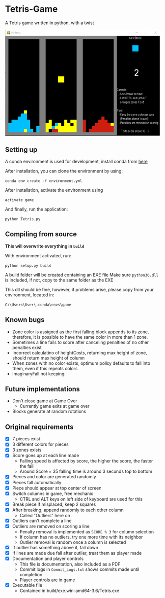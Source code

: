# Tetris-Game
A Tetris game written in python, with a twist

![alt text](Preview.PNG "A triple Tetris!")
## Setting up

A conda environment is used for development, install conda from [here](https://docs.continuum.io/anaconda/install/windows) 

After installation, you can clone the environment by using:

`conda env create -f environment.yml`

After installation, activate the environment using

`activate game`

And finally, run the application:

`python Tetris.py`

## Compiling from source

**This will overwrite everything in `build`**

With environment activated, run:

`python setup.py build`



A build folder will be created containing an EXE file
Make sure `python36.dll` is included, if not, copy to the same folder as the EXE

This dll should be fine, however, if problems arise, please copy from your environment, located in:

`C:\Users\User\.conda\envs\game`

## Known bugs
- Zone color is assigned as the first falling block appends to its zone, therefore,
it is possible to have the same color in more than 1 zone.
- Sometimes a line fails to score after canceling penalties of no other penalties exist
- Incorrect calculatino of heightCosts, returning max height of zone, should 
return max height of column
- When zones with no color exists, optimum policy defaults to fall into them, even
if this repeats colors
- imaginaryFall not keeping 

## Future implementations
- Don't close game at Game Over
   - Currently game exits at game over
- Blocks generate at random rotations

## Original requirements

- [x] 7 pieces exist
- [x] 3 different colors for pieces
- [x] 3 zones exists
- [x] Score goes up at each line made
   - Falling speed is affected by score, the higher the score, the faster the fall
   - Around Score = 35 falling time is around 3 seconds top to bottom
- [x] Pieces and color are generated randomly
- [x] Pieces fall automatically
- [x] Piece should appear at top center of screen
- [x] Switch columns in game, free mechanic
   - CTRL and ALT keys on left side of keyboard are used for this
- [x] Break piece if misplaced, keep 2 squares
- [x] After breaking, append randomly to each other column
   - Called "Outliers" here on
- [x] Outliers can't complete a line
- [x] Outliers are removed on scoring a line
   - Penalty removal is implemented as `SCORE % 3` for column selection
   - If column has no outliers, try one more time with its neighbor
   - Outlier removal is random once a column is selected
- [x] If outlier has something above it, fall down
- [x] If lines are made due fall after outlier, treat them as player made
- [x] Documentation and player controls
   - This file is documentation, also included as a PDF
   - Commit logs in `Commit_Logs.txt` shows commits made until completion
   - Player controls are in game
- [x] Executable file
   - Contained in build/exe.win-amd64-3.6/Tetris.exe
